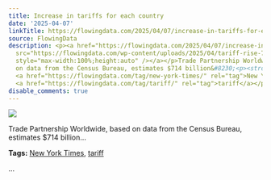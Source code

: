 ```yaml
---
title: Increase in tariffs for each country
date: '2025-04-07'
linkTitle: https://flowingdata.com/2025/04/07/increase-in-tariffs-for-each-country/
source: FlowingData
description: <p><a href="https://flowingdata.com/2025/04/07/increase-in-tariffs-for-each-country/"><img
  src="https://flowingdata.com/wp-content/uploads/2025/04/tariff-rise-750x484.png"
  style="max-width:100%;height:auto" /></a></p>Trade Partnership Worldwide, based
  on data from the Census Bureau, estimates $714 billion&#8230;<p><strong>Tags:</strong>
  <a href="https://flowingdata.com/tag/new-york-times/" rel="tag">New York Times</a>,
  <a href="https://flowingdata.com/tag/tariff/" rel="tag">tariff</a></p> ...
disable_comments: true
---
```

<p><a href="https://flowingdata.com/2025/04/07/increase-in-tariffs-for-each-country/"><img src="https://flowingdata.com/wp-content/uploads/2025/04/tariff-rise-750x484.png" style="max-width:100%;height:auto" /></a></p>Trade Partnership Worldwide, based on data from the Census Bureau, estimates $714 billion&#8230;<p><strong>Tags:</strong> <a href="https://flowingdata.com/tag/new-york-times/" rel="tag">New York Times</a>, <a href="https://flowingdata.com/tag/tariff/" rel="tag">tariff</a></p> ...